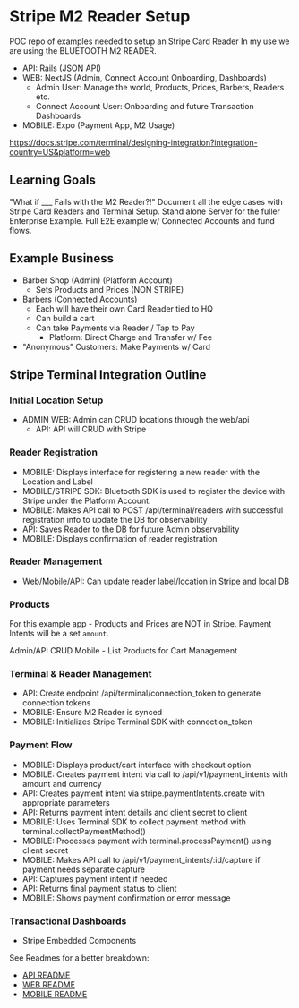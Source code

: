 # Stripe M2 Reader Setup

POC repo of examples needed to setup an Stripe Card Reader
In my use we are using the BLUETOOTH M2 READER.

- API: Rails (JSON API)
- WEB: NextJS (Admin, Connect Account Onboarding, Dashboards)
  - Admin User: Manage the world, Products, Prices, Barbers, Readers etc.
  - Connect Account User: Onboarding and future Transaction Dashboards
- MOBILE: Expo (Payment App, M2 Usage)

<https://docs.stripe.com/terminal/designing-integration?integration-country=US&platform=web>

## Learning Goals

"What if ___ Fails with the M2 Reader?!"
Document all the edge cases with Stripe Card Readers and Terminal Setup.
Stand alone Server for the fuller Enterprise Example.
Full E2E example w/ Connected Accounts and fund flows.

## Example Business

- Barber Shop (Admin) (Platform Account)
  - Sets Products and Prices (NON STRIPE)
- Barbers (Connected Accounts)
  - Each will have their own Card Reader tied to HQ
  - Can build a cart
  - Can take Payments via Reader / Tap to Pay
    - Platform: Direct Charge and Transfer w/ Fee
- "Anonymous" Customers: Make Payments w/ Card

## Stripe Terminal Integration Outline

### Initial Location Setup

- ADMIN WEB: Admin can CRUD locations through the web/api
  - API: API will CRUD with Stripe

### Reader Registration

- MOBILE: Displays interface for registering a new reader with the Location and Label
- MOBILE/STRIPE SDK: Bluetooth SDK is used to register the device with Stripe under the Platform Account.
- MOBILE: Makes API call to POST /api/terminal/readers with successful registration info to update the DB for observability
- API: Saves Reader to the DB for future Admin observability
- MOBILE: Displays confirmation of reader registration

### Reader Management

- Web/Mobile/API: Can update reader label/location in Stripe and local DB

### Products

For this example app - Products and Prices are NOT in Stripe.
Payment Intents will be a set `amount`.

Admin/API CRUD
Mobile - List Products for Cart Management

### Terminal & Reader Management

- API: Create endpoint /api/terminal/connection_token to generate connection tokens
- MOBILE: Ensure M2 Reader is synced
- MOBILE: Initializes Stripe Terminal SDK with connection_token

### Payment Flow

- MOBILE: Displays product/cart interface with checkout option
- MOBILE: Creates payment intent via call to /api/v1/payment_intents with amount and currency
- API: Creates payment intent via stripe.paymentIntents.create with appropriate parameters
- API: Returns payment intent details and client secret to client
- MOBILE: Uses Terminal SDK to collect payment method with terminal.collectPaymentMethod()
- MOBILE: Processes payment with terminal.processPayment() using client secret
- MOBILE: Makes API call to /api/v1/payment_intents/:id/capture if payment needs separate capture
- API: Captures payment intent if needed
- API: Returns final payment status to client
- MOBILE: Shows payment confirmation or error message

### Transactional Dashboards

- Stripe Embedded Components

See Readmes for a better breakdown:

- [API README](./api/README.md)
- [WEB README](./web/README.md)
- [MOBILE README](./mobile/README.md)
